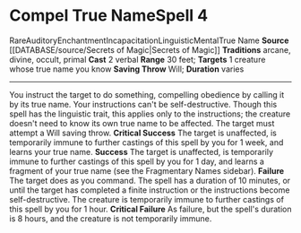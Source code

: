 ﻿---
actions: '[two-actions]'
component:
- Verbal
duration: varies
heighten_level: '4'
id: '1064'
level: '4'
name: Compel True Name
range: 30 feet
rarity: Rare
saving_throw: Will
school: Enchantment
source: '[[DATABASE/source/Secrets of Magic|Secrets of Magic]]'
target: 1 creature whose true name you know
tradition:
- Arcane
- Divine
- Occult
- Primal
trait:
- '[[DATABASE/trait/Auditory|Auditory]]'
- '[[DATABASE/trait/Enchantment|Enchantment]]'
- '[[DATABASE/trait/Incapacitation|Incapacitation]]'
- '[[DATABASE/trait/Linguistic|Linguistic]]'
- '[[DATABASE/trait/Mental|Mental]]'
- '[[DATABASE/trait/Rare|Rare]]'
- '[[DATABASE/trait/True Name|True Name]]'
type: Spell

---
# Compel True Name<span class="item-type">Spell 4</span>

<span class="trait-rare item-trait">Rare</span><span class="item-trait">Auditory</span><span class="item-trait">Enchantment</span><span class="item-trait">Incapacitation</span><span class="item-trait">Linguistic</span><span class="item-trait">Mental</span><span class="item-trait">True Name</span>
**Source** [[DATABASE/source/Secrets of Magic|Secrets of Magic]] 
**Traditions** arcane, divine, occult, primal
**Cast** <span class="action-icon">2</span> verbal
**Range** 30 feet; **Targets** 1 creature whose true name you know
**Saving Throw** Will; **Duration** varies

---
You instruct the target to do something, compelling obedience by calling it by its true name. Your instructions can't be self-destructive. Though this spell has the linguistic trait, this applies only to the instructions; the creature doesn't need to know its own true name to be affected. The target must attempt a Will saving throw.
**Critical Success** The target is unaffected, is temporarily immune to further castings of this spell by you for 1 week, and learns your true name.
**Success** The target is unaffected, is temporarily immune to further castings of this spell by you for 1 day, and learns a fragment of your true name (see the Fragmentary Names sidebar).
**Failure** The target does as you command. The spell has a duration of 10 minutes, or until the target has completed a finite instruction or the instructions become self-destructive. The creature is temporarily immune to further castings of this spell by you for 1 hour.
**Critical Failure** As failure, but the spell's duration is 8 hours, and the creature is not temporarily immune.